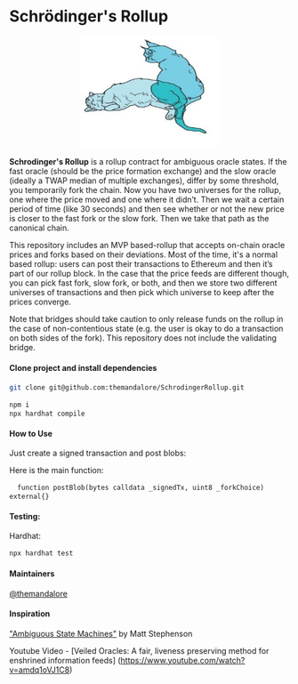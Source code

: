# Schrödinger's Rollup

<p align="center">
    <img src= './public/scat.jpg' width="250" height="200" alt='tellor.io' />
</p>


<b>Schrodinger's Rollup</b> is a rollup contract for ambiguous oracle states. If the fast oracle (should be the price formation exchange) and the slow oracle (ideally a TWAP median of multiple exchanges), differ by some threshold, you temporarily fork the chain.  Now you have two universes for the rollup, one where the price moved and one where it didn’t.  Then we wait a certain period of time (like 30 seconds) and then see whether or not the new price is closer to the fast fork or the slow fork.  Then we take that path as the canonical chain.  


This repository includes an MVP based-rollup that accepts on-chain oracle prices and forks based on their deviations.  Most of the time, it's a normal based rollup: users can post their transactions to Ethereum and then it’s part of our rollup block.  In the case that the price feeds are different though, you can pick fast fork, slow fork, or both, and then we store two different universes of transactions and then pick which universe to keep after the prices converge.  

Note that bridges should take caution to only release funds on the rollup in the case of non-contentious state (e.g. the user is okay to do a transaction on both sides of the fork).  This repository does not include the validating bridge. 


#### Clone project and install dependencies

```bash
git clone git@github.com:themandalore/SchrodingerRollup.git
```
```
npm i
npx hardhat compile
```

#### How to Use
Just create a signed transaction and post blobs: 

Here is the main function:
```solidity
  function postBlob(bytes calldata _signedTx, uint8 _forkChoice) external{}
```


#### Testing:

Hardhat: 

```bash
npx hardhat test
```


#### Maintainers <a name="maintainers"> </a>
[@themandalore](https://github.com/themandalore)

#### Inspiration 

["Ambiguous State Machines"](https://arxiv.org/pdf/2503.14631) by Matt Stephenson

Youtube Video - [Veiled Oracles: A fair, liveness preserving method for enshrined information feeds] (https://www.youtube.com/watch?v=amdq1oVJ1C8)